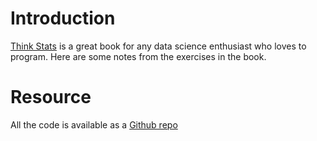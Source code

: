 # Introduction
[Think Stats](http://www.greenteapress.com/thinkstats/) is a great book for any data science enthusiast who loves to program. Here are some notes from the exercises in the book. 

# Resource
All the code is available as a [Github repo](https://github.com/AllenDowney/ThinkStats2)
